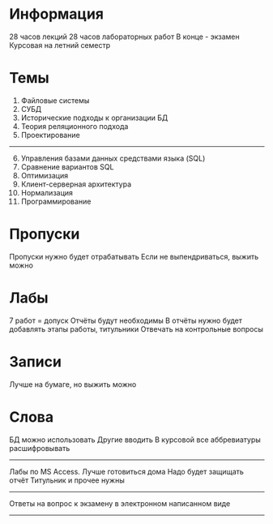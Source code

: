 # Информация

28 часов лекций
28 часов лабораторных работ
В конце - экзамен
Курсовая на летний семестр

# Темы
1. Файловые системы
2. СУБД
3. Исторические подходы к организации БД
4. Теория реляционного подхода
5. Проектирование
___
6. Управления базами данных средствами языка (SQL)
7. Сравнение вариантов SQL
8. Оптимизация
9. Клиент-серверная архитектура
10. Нормализация
11. Программирование 

# Пропуски
Пропуски нужно будет отрабатывать
Если не выпендриваться, выжить можно

# Лабы
7 работ = допуск
Отчёты будут необходимы
В отчёты нужно будет добавлять этапы работы, титульники
Отвечать на контрольные вопросы

# Записи
Лучше на бумаге, но выжить можно

# Слова
БД можно использовать
Другие вводить
В курсовой все аббревиатуры расшифровывать

___ 
Лабы по MS Access. Лучше готовиться дома
Надо будет защищать отчёт
Титульник и прочее нужны
___
Ответы на вопрос к экзамену в электронном написанном виде
___
